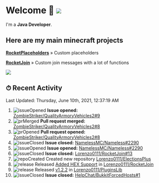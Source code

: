 # Welcome 👋 ![](https://hit.yhype.me/github/profile?user_id=69311874)

I'm a **Java Developer**.

## Here are my main minecraft projects

**[RocketPlaceholders](https://github.com/Lorenzo0111/RocketPlaceholders)** » Custom placeholders

**[RocketJoin](https://github.com/Lorenzo0111/RocketJoin)** » Custom join messages with a lot of functions

[![](https://github-readme-stats.vercel.app/api?username=Lorenzo0111&show_icons=true&count_private=true)](https://github.com/Lorenzo0111)

## ⏱ Recent Activity

<!--RECENT_ACTIVITY:last_update-->
Last Updated: Thursday, June 10th, 2021, 12:37:19 AM
<!--RECENT_ACTIVITY:last_update_end-->

<!--RECENT_ACTIVITY:start-->
1. ![issueOpened] **Issue opened:** [ZombieStriker/QualityArmoryVehicles2#9](https://github.com/ZombieStriker/QualityArmoryVehicles2/issues/9)
2. ![prMerged] **Pull request merged:** [ZombieStriker/QualityArmoryVehicles2#8](https://github.com/ZombieStriker/QualityArmoryVehicles2/pull/8)
3. ![prOpened] **Pull request opened:** [ZombieStriker/QualityArmoryVehicles2#8](https://github.com/ZombieStriker/QualityArmoryVehicles2/pull/8)
4. ![issueClosed] **Issue closed:** [NamelessMC/Nameless#2290](https://github.com/NamelessMC/Nameless/issues/2290)
5. ![issueOpened] **Issue opened:** [NamelessMC/Nameless#2290](https://github.com/NamelessMC/Nameless/issues/2290)
6. ![issueClosed] **Issue closed:** [Lorenzo0111/RocketJoin#13](https://github.com/Lorenzo0111/RocketJoin/issues/13)
7. ![repoCreated] Created new repository [Lorenzo0111/ElectionsPlus](https://github.com/Lorenzo0111/ElectionsPlus)
8. ![release] Released [Added HEX Support](https://github.com/Lorenzo0111/RocketJoin/releases/tag/1.9.2) in [Lorenzo0111/RocketJoin](https://github.com/Lorenzo0111/RocketJoin)
9. ![release] Released [v1.2.2](https://github.com/Lorenzo0111/PluginsLib/releases/tag/1.2.2) in [Lorenzo0111/PluginsLib](https://github.com/Lorenzo0111/PluginsLib)
10. ![issueClosed] **Issue closed:** [HelpChat/BukkitForcedHosts#1](https://github.com/HelpChat/BukkitForcedHosts/issues/1)
<!--RECENT_ACTIVITY:end-->

[issueOpened]: https://cdn.jsdelivr.net/gh/Readme-Workflows/Readme-Icons@main/icons/octicons/IssueOpenedOld.svg
[issueClosed]: https://cdn.jsdelivr.net/gh/Readme-Workflows/Readme-Icons@main/icons/octicons/IssueClosedOld.svg

[prOpened]: https://cdn.jsdelivr.net/gh/Readme-Workflows/Readme-Icons@main/icons/octicons/PullRequestOpened.svg
[prClosed]: https://cdn.jsdelivr.net/gh/Readme-Workflows/Readme-Icons@main/icons/octicons/PullRequestClosed.svg
[prMerged]: https://cdn.jsdelivr.net/gh/Readme-Workflows/Readme-Icons@main/icons/octicons/PullRequestMerged.svg

[comment]: https://cdn.jsdelivr.net/gh/Readme-Workflows/Readme-Icons@main/icons/octicons/Comment.svg

[changesRequested]: https://cdn.jsdelivr.net/gh/Readme-Workflows/Readme-Icons@main/icons/octicons/RequestedChanges.svg
[approved]: https://cdn.jsdelivr.net/gh/Readme-Workflows/Readme-Icons@main/icons/octicons/ApprovedChanges.svg

[repoCreated]: https://cdn.jsdelivr.net/gh/Readme-Workflows/Readme-Icons@main/icons/octicons/Repository.svg
[release]: https://cdn.jsdelivr.net/gh/Readme-Workflows/Readme-Icons@main/icons/octicons/Release.svg
[star]: https://cdn.jsdelivr.net/gh/Readme-Workflows/Readme-Icons@main/icons/octicons/StarredRepository.svg
[wiki]: https://cdn.jsdelivr.net/gh/Readme-Workflows/Readme-Icons@main/icons/octicons/Wiki.svg
[fork]: https://cdn.jsdelivr.net/gh/Readme-Workflows/Readme-Icons@main/icons/octicons/ForkedRepository.svg
[people]: https://cdn.jsdelivr.net/gh/Readme-Workflows/Readme-Icons@main/icons/octicons/People.svg

